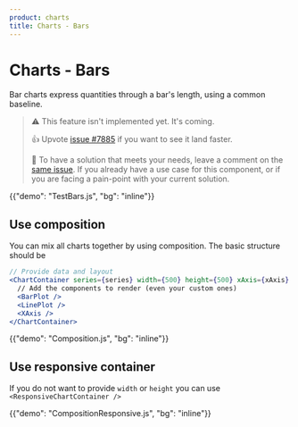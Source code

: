 ```yaml
---
product: charts
title: Charts - Bars
---
```


# Charts - Bars

<p class="description">Bar charts express quantities through a bar's length, using a common baseline.</p>

> ⚠️ This feature isn't implemented yet. It's coming.
>
> 👍 Upvote [issue #7885](https://github.com/mui/mui-x/issues/7885) if you want to see it land faster.
>
> 💬 To have a solution that meets your needs, leave a comment on the [same issue](https://github.com/mui/mui-x/issues/7885).
> If you already have a use case for this component, or if you are facing a pain-point with your current solution.

{{"demo": "TestBars.js", "bg": "inline"}}

## Use composition

You can mix all charts together by using composition. The basic structure should be

```jsx
// Provide data and layout
<ChartContainer series={series} width={500} height={500} xAxis={xAxis} yAxis={yAxis}>
  // Add the components to render (even your custom ones)
  <BarPlot />
  <LinePlot />
  <XAxis />
</ChartContainer>
```

{{"demo": "Composition.js", "bg": "inline"}}

## Use responsive container

If you do not want to provide `width` or `height` you can use `<ResponsiveChartContainer />`

{{"demo": "CompositionResponsive.js", "bg": "inline"}}
